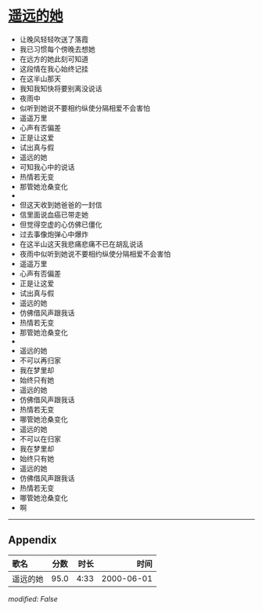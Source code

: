# [遥远的她](https://music.163.com/song?id=27506284)

* 让晚风轻轻吹送了落霞
* 我已习惯每个傍晚去想她
* 在远方的她此刻可知道
* 这段情在我心始终记挂
* 在这半山那天
* 我知我知快将要别离没说话
* 夜雨中
* 似听到她说不要相约纵使分隔相爱不会害怕
* 遥遥万里
* 心声有否偏差
* 正是让这爱
* 试出真与假
* 遥远的她
* 可知我心中的说话
* 热情若无变
* 那管她沧桑变化
* 
* 但这天收到她爸爸的一封信
* 信里面说血癌已带走她
* 但觉得空虚的心仿佛已僵化
* 过去事像炮弹心中爆炸
* 在这半山这天我悲痛悲痛不已在胡乱说话
* 夜雨中似听到她说不要相约纵使分隔相爱不会害怕
* 遥遥万里
* 心声有否偏差
* 正是让这爱
* 试出真与假
* 遥远的她
* 仿佛借风声跟我话
* 热情若无变
* 那管她沧桑变化
* 
* 遥远的她
* 不可以再归家
* 我在梦里却
* 始终只有她
* 遥远的她
* 仿佛借风声跟我话
* 热情若无变
* 哪管她沧桑变化
* 遥远的她
* 不可以在归家
* 我在梦里却
* 始终只有她
* 遥远的她
* 仿佛借风声跟我话
* 热情若无变
* 哪管她沧桑变化
* 啊


---

## Appendix

|歌名|分数|时长|时间|
|:---|:---:|---:|---:|
|遥远的她|95.0|4:33|2000-06-01

*modified: False*